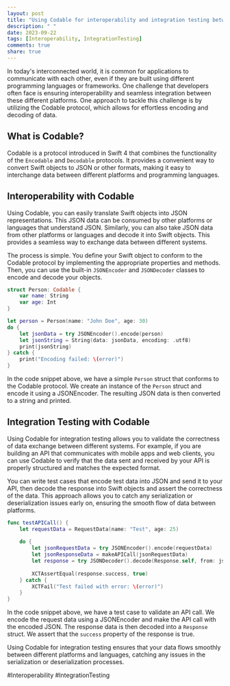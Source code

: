 ```yaml
---
layout: post
title: "Using Codable for interoperability and integration testing between different platforms and languages"
description: " "
date: 2023-09-22
tags: [Interoperability, IntegrationTesting]
comments: true
share: true
---
```


In today's interconnected world, it is common for applications to communicate with each other, even if they are built using different programming languages or frameworks. One challenge that developers often face is ensuring interoperability and seamless integration between these different platforms. One approach to tackle this challenge is by utilizing the Codable protocol, which allows for effortless encoding and decoding of data.

## What is Codable?

Codable is a protocol introduced in Swift 4 that combines the functionality of the `Encodable` and `Decodable` protocols. It provides a convenient way to convert Swift objects to JSON or other formats, making it easy to interchange data between different platforms and programming languages.

## Interoperability with Codable

Using Codable, you can easily translate Swift objects into JSON representations. This JSON data can be consumed by other platforms or languages that understand JSON. Similarly, you can also take JSON data from other platforms or languages and decode it into Swift objects. This provides a seamless way to exchange data between different systems.

The process is simple. You define your Swift object to conform to the Codable protocol by implementing the appropriate properties and methods. Then, you can use the built-in `JSONEncoder` and `JSONDecoder` classes to encode and decode your objects.

```swift
struct Person: Codable {
    var name: String
    var age: Int
}

let person = Person(name: "John Doe", age: 30)
do {
    let jsonData = try JSONEncoder().encode(person)
    let jsonString = String(data: jsonData, encoding: .utf8)
    print(jsonString)
} catch {
    print("Encoding failed: \(error)")
}
```

In the code snippet above, we have a simple `Person` struct that conforms to the Codable protocol. We create an instance of the `Person` struct and encode it using a JSONEncoder. The resulting JSON data is then converted to a string and printed.

## Integration Testing with Codable

Using Codable for integration testing allows you to validate the correctness of data exchange between different systems. For example, if you are building an API that communicates with mobile apps and web clients, you can use Codable to verify that the data sent and received by your API is properly structured and matches the expected format.

You can write test cases that encode test data into JSON and send it to your API, then decode the response into Swift objects and assert the correctness of the data. This approach allows you to catch any serialization or deserialization issues early on, ensuring the smooth flow of data between platforms.

```swift
func testAPICall() {
    let requestData = RequestData(name: "Test", age: 25)
    
    do {
        let jsonRequestData = try JSONEncoder().encode(requestData)
        let jsonResponseData = makeAPICall(jsonRequestData)
        let response = try JSONDecoder().decode(Response.self, from: jsonResponseData)
        
        XCTAssertEqual(response.success, true)
    } catch {
        XCTFail("Test failed with error: \(error)")
    }
}
```

In the code snippet above, we have a test case to validate an API call. We encode the request data using a JSONEncoder and make the API call with the encoded JSON. The response data is then decoded into a `Response` struct. We assert that the `success` property of the response is true.

Using Codable for integration testing ensures that your data flows smoothly between different platforms and languages, catching any issues in the serialization or deserialization processes.

#Interoperability #IntegrationTesting